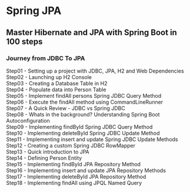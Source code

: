 # Spring JPA
## Master Hibernate and JPA with Spring Boot in 100 steps

### Journey from JDBC To JPA

Step01 - Setting up a project with JDBC, JPA, H2 and Web Dependencies  
Step02 - Launching up H2 Console  
Step03 - Creating a Database Table in H2  
Step04 - Populate data into Person Table  
Step05 - Implement findAll persons Spring JDBC Query Method  
Step06 - Execute the findAll method using CommandLineRunner  
Step07 - A Quick Review - JDBC vs Spring JDBC  
Step08 - Whats in the background? Understanding Spring Boot Autoconfiguration  
Step09 - Implementing findById Spring JDBC Query Method  
Step10 - Implementing deleteById Spring JDBC Update Method  
Step11 - Implementing insert and update Spring JDBC Update Methods  
Step12 - Creating a custom Spring JDBC RowMapper  
Step13 - Quick introduction to JPA  
Step14 - Defining Person Entity   
Step15 - Implementing findById JPA Repository Method  
Step16 - Implementing insert and update JPA Repository Methods  
Step17 - Implementing deleteById JPA Repository Method  
Step18 - Implementing findAll using JPQL Named Query  
